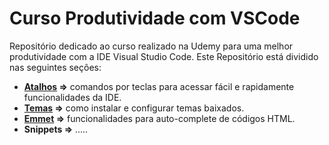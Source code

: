 # Curso Produtividade com VSCode 

Repositório dedicado ao curso realizado na Udemy para uma melhor produtividade com a IDE Visual Studio Code.
Este Repositório está dividido nas seguintes seções:

- **[Atalhos](https://github.com/leandrobeandrade/vscode/blob/master/atalhos.md) =>** comandos por teclas para acessar fácil e rapidamente funcionalidades da IDE.
- **[Temas](https://github.com/leandrobeandrade/vscode/blob/master/temas.md) =>** como instalar e configurar temas baixados.
- **[Emmet](https://github.com/leandrobeandrade/vscode/blob/master/emmet.md) =>** funcionalidades para auto-complete de códigos HTML.
- **Snippets =>** .....
